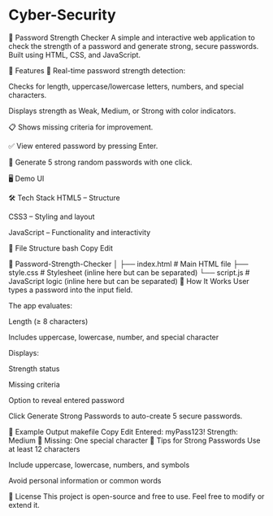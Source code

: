 # Cyber-Security

🔐 Password Strength Checker
A simple and interactive web application to check the strength of a password and generate strong, secure passwords. Built using HTML, CSS, and JavaScript.

🚀 Features
🔎 Real-time password strength detection:

Checks for length, uppercase/lowercase letters, numbers, and special characters.

Displays strength as Weak, Medium, or Strong with color indicators.

📋 Shows missing criteria for improvement.

✅ View entered password by pressing Enter.

🔁 Generate 5 strong random passwords with one click.

🖥️ Demo UI
<!-- (Replace this with a real screenshot if desired) -->

🛠️ Tech Stack
HTML5 – Structure

CSS3 – Styling and layout

JavaScript – Functionality and interactivity

📂 File Structure
bash
Copy
Edit

📁 Password-Strength-Checker
│
├── index.html       # Main HTML file
├── style.css        # Stylesheet (inline here but can be separated)
└── script.js        # JavaScript logic (inline here but can be separated)
🔧 How It Works
User types a password into the input field.

The app evaluates:

Length (≥ 8 characters)

Includes uppercase, lowercase, number, and special character

Displays:

Strength status

Missing criteria

Option to reveal entered password

Click Generate Strong Passwords to auto-create 5 secure passwords.

📸 Example Output
makefile
Copy
Edit
Entered: myPass123!
Strength: Medium 🙂
Missing: One special character
📌 Tips for Strong Passwords
Use at least 12 characters

Include uppercase, lowercase, numbers, and symbols

Avoid personal information or common words

📜 License
This project is open-source and free to use. Feel free to modify or extend it.
